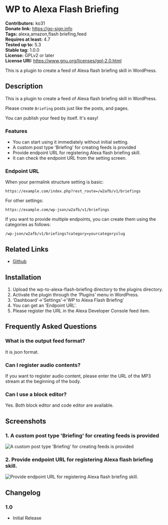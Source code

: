 # WP to Alexa Flash Briefing #
**Contributors:** ko31  
**Donate link:** https://go-sign.info  
**Tags:** alexa,amazon,flash briefing,feed  
**Requires at least:** 4.7  
**Tested up to:** 5.3  
**Stable tag:** 1.0.0  
**License:** GPLv2 or later  
**License URI:** https://www.gnu.org/licenses/gpl-2.0.html  

This is a plugin to create a feed of Alexa flash briefing skill in WordPress.

## Description ##

This is a plugin to create a feed of Alexa flash briefing skill in WordPress.

Please create `Briefing` posts just like the posts, and pages.

You can publish your feed by itself. It's easy!

### Features

* You can start using it immediately without initial setting.
* A custom post type 'Briefing' for creating feeds is provided
* Provide endpoint URL for registering Alexa flash briefing skill.
* It can check the endpoint URL from the setting screen.

### Endpoint URL

When your permalink structure setting is basic:

`https://example.com/index.php?rest_route=/w2afb/v1/briefings`

For other settings:

`https://example.com/wp-json/w2afb/v1/briefings`

If you want to provide multiple endpoints, you can create them using the categories as follows:

`/wp-json/w2afb/v1/briefings?category=yourcategoryslug`

## Related Links ##

* [Github](https://github.com/ko31/wp-to-alexa-flash-briefing)

## Installation ##

1. Upload the wp-to-alexa-flash-briefing directory to the plugins directory.
1. Activate the plugin through the ‘Plugins’ menu in WordPress.
1. 'Dashboard'->'Settings'->'WP to Alexa Flash Briefing'
1. You can get an 'Endpoint URL'.
1. Please register the URL in the Alexa Developer Console feed item.

## Frequently Asked Questions ##

### What is the output feed format? ###

It is json format.

### Can I register audio contents? ###

If you want to register audio content, please enter the URL of the MP3 stream at the beginning of the body.

### Can I use a block editor? ###

Yes. Both block editor and code editor are available.

## Screenshots ##

### 1. A custom post type 'Briefing' for creating feeds is provided ###
![A custom post type 'Briefing' for creating feeds is provided](http://ps.w.org/wp-to-alexa-flash-briefing/assets/screenshot-1.png)

### 2. Provide endpoint URL for registering Alexa flash briefing skill. ###
![Provide endpoint URL for registering Alexa flash briefing skill.](http://ps.w.org/wp-to-alexa-flash-briefing/assets/screenshot-2.png)


## Changelog ##

### 1.0 ###

* Initial Release
